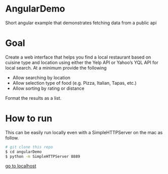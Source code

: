 # AngularDemo
Short angular example that demonstrates fetching data from a public api

# Goal
Create a web interface that helps you find a local restaurant based on cuisine type and location using either the Yelp API or Yahoo’s YQL API for local search.
At a minimum provide the following
- Allow searching by location
- Allow selection type of food (e.g. Pizza, Italian, Tapas, etc.)
- Allow sorting by rating or distance

Format the results as a list.

# How to run
This can be easily run locally even with a SimpleHTTPServer on the mac as follow.
```sh
# git clone this repo
$ cd angularDemo
$ python -m SimpleHTTPServer 8889
```
[go to localhost](http://localhost:8889/index.html)
